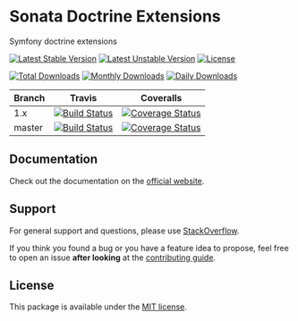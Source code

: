 # Sonata Doctrine Extensions

Symfony doctrine extensions

[![Latest Stable Version](https://poser.pugx.org/sonata-project/doctrine-extensions/v/stable)](https://packagist.org/packages/sonata-project/doctrine-extensions)
[![Latest Unstable Version](https://poser.pugx.org/sonata-project/doctrine-extensions/v/unstable)](https://packagist.org/packages/sonata-project/doctrine-extensions)
[![License](https://poser.pugx.org/sonata-project/doctrine-extensions/license)](https://packagist.org/packages/sonata-project/doctrine-extensions)

[![Total Downloads](https://poser.pugx.org/sonata-project/doctrine-extensions/downloads)](https://packagist.org/packages/sonata-project/doctrine-extensions)
[![Monthly Downloads](https://poser.pugx.org/sonata-project/doctrine-extensions/d/monthly)](https://packagist.org/packages/sonata-project/doctrine-extensions)
[![Daily Downloads](https://poser.pugx.org/sonata-project/doctrine-extensions/d/daily)](https://packagist.org/packages/sonata-project/doctrine-extensions)

Branch | Travis | Coveralls |
------ | ------ | --------- |
1.x   | [![Build Status][travis_stable_badge]][travis_stable_link]     | [![Coverage Status][coveralls_stable_badge]][coveralls_stable_link]     |
master | [![Build Status][travis_unstable_badge]][travis_unstable_link] | [![Coverage Status][coveralls_unstable_badge]][coveralls_unstable_link] |

## Documentation

Check out the documentation on the [official website](https://sonata-project.org/extensions/doctrine).

## Support

For general support and questions, please use [StackOverflow](http://stackoverflow.com/questions/tagged/sonata).

If you think you found a bug or you have a feature idea to propose, feel free to open an issue
**after looking** at the [contributing guide](CONTRIBUTING.md).

## License

This package is available under the [MIT license](LICENSE).

[travis_stable_badge]: https://travis-ci.org/sonata-project/sonata-doctrine-extensions.svg?branch=1.x
[travis_stable_link]: https://travis-ci.org/sonata-project/sonata-doctrine-extensions
[travis_unstable_badge]: https://travis-ci.org/sonata-project/sonata-doctrine-extensions.svg?branch=master
[travis_unstable_link]: https://travis-ci.org/sonata-project/sonata-doctrine-extensions

[coveralls_stable_badge]: https://coveralls.io/repos/github/sonata-project/sonata-doctrine-extensions/badge.svg?branch=1.x
[coveralls_stable_link]: https://coveralls.io/github/sonata-project/sonata-doctrine-extensions?branch=1.x
[coveralls_unstable_badge]: https://coveralls.io/repos/github/sonata-project/sonata-doctrine-extensions/badge.svg?branch=master
[coveralls_unstable_link]: https://coveralls.io/github/sonata-project/sonata-doctrine-extensions?branch=master
